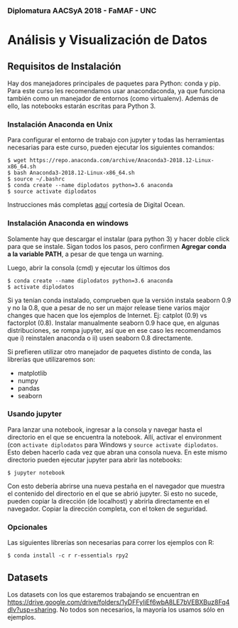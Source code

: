 ### Diplomatura AACSyA 2018 - FaMAF - UNC
# Análisis y Visualización de Datos


## Requisitos de Instalación

Hay dos manejadores principales de paquetes para Python: conda y pip. Para este curso les recomendamos usar anacondaconda, ya que funciona también como un manejador de entornos (como virtualenv). Además de ello, las notebooks estarán escritas para Python 3.

### Instalación Anaconda en Unix

Para configurar el entorno de trabajo con jupyter y todas las herramientas necesarias para este curso, pueden ejecutar los siguientes comandos:

```
$ wget https://repo.anaconda.com/archive/Anaconda3-2018.12-Linux-x86_64.sh
$ bash Anaconda3-2018.12-Linux-x86_64.sh
$ source ~/.bashrc
$ conda create --name diplodatos python=3.6 anaconda
$ source activate diplodatos
```

Instrucciones más completas [aquí](https://www.digitalocean.com/community/tutorials/how-to-install-anaconda-on-ubuntu-18-04-quickstart) cortesía de Digital Ocean. 

### Instalación Anaconda en windows

Solamente hay que descargar el instalar (para python 3) y hacer doble click para que se instale. Sigan todos los pasos, pero confirmen **Agregar conda a la variable PATH**, a pesar de que tenga un warning.

Luego, abrir la consola (cmd) y ejecutar los últimos dos 

```
$ conda create --name diplodatos python=3.6 anaconda
$ activate diplodatos
```

Si ya tenían conda instalado, comprueben que la versión instala seaborn 0.9 y no la 0.8, que a pesar de no ser un major release tiene varios major changes que hacen que los ejemplos de Internet. Ej: catplot (0.9) vs factorplot (0.8). Instalar manualmente seaborn 0.9 hace que, en algunas distribuciones, se rompa jupyter, así que en ese caso les recomendamos que i) reinstalen anaconda o ii) usen seaborn 0.8 directamente.

Si prefieren utilizar otro manejador de paquetes distinto de conda, las librerías que utilizaremos son:

* matplotlib
* numpy
* pandas
* seaborn

### Usando jupyter 

Para lanzar una notebook, ingresar a la consola y navegar hasta el directorio en el que se encuentra la notebook. Allí, activar el environment (con `activate diplodatos` para Windows y `source activate diplodatos`. Esto deben hacerlo cada vez que abran una consola nueva. En este mismo directorio pueden ejecutar jupyter para abrir las notebooks:

```
$ jupyter notebook
```

Con esto debería abrirse una nueva pestaña en el navegador que muestra el contenido del directorio en el que se abrió jupyter. Si esto no sucede, pueden copiar la dirección (de localhost) y abrirla directamente en el navegador. Copiar la dirección completa, con el token de seguridad.

### Opcionales

Las siguientes librerías son necesarias para correr los ejemplos con R:

```
$ conda install -c r r-essentials rpy2
```

## Datasets

Los datasets con los que estaremos trabajando se encuentran en https://drive.google.com/drive/folders/1yDFFyIiEf6wbA8LE7bVEBXBuz8Fq4dlv?usp=sharing. No todos son necesarios, la mayoría los usamos sólo en ejemplos.

